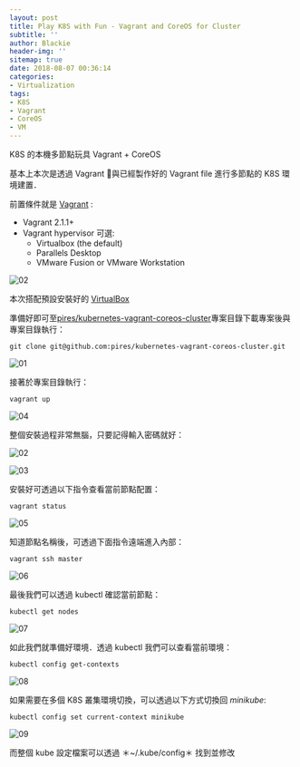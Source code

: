 ```yaml
---
layout: post
title: Play K8S with Fun - Vagrant and CoreOS for Cluster
subtitle: ''
author: Blackie
header-img: ''
sitemap: true
date: 2018-08-07 00:36:14
categories:
- Virtualization
tags:
- K8S
- Vagrant
- CoreOS
- VM
---
```


K8S 的本機多節點玩具 Vagrant + CoreOS 

<!-- More -->

基本上本次是透過 Vagrant 與已經製作好的 Vagrant file 進行多節點的 K8S 環境建置．

前置條件就是 [Vagrant](https://www.vagrantup.com/) :

- Vagrant 2.1.1+
- Vagrant hypervisor 可選:
    - Virtualbox (the default)
    - Parallels Desktop
    - VMware Fusion or VMware Workstation

![02](02.png)

本次搭配預設安裝好的 [VirtualBox](https://www.virtualbox.org/) 

準備好即可至[pires/kubernetes-vagrant-coreos-cluster](https://github.com/pires/kubernetes-vagrant-coreos-cluster)專案目錄下載專案後與專案目錄執行：

    git clone git@github.com:pires/kubernetes-vagrant-coreos-cluster.git

![01](01.png)

接著於專案目錄執行：

    vagrant up

![04](04.png)

整個安裝過程非常無腦，只要記得輸入密碼就好：

![02](02.png)

![03](03.png)

安裝好可透過以下指令查看當前節點配置：

    vagrant status

![05](05.png)

知道節點名稱後，可透過下面指令遠端進入內部：

    vagrant ssh master

![06](06.png)

最後我們可以透過 kubectl 確認當前節點：

    kubectl get nodes

![07](07.png)

如此我們就準備好環境．透過 kubectl 我們可以查看當前環境：

    kubectl config get-contexts

![08](08.png)

如果需要在多個 K8S 叢集環境切換，可以透過以下方式切換回 *minikube*:

    kubectl config set current-context minikube

![09](09.png)

而整個 kube 設定檔案可以透過 ＊~/.kube/config＊ 找到並修改

    